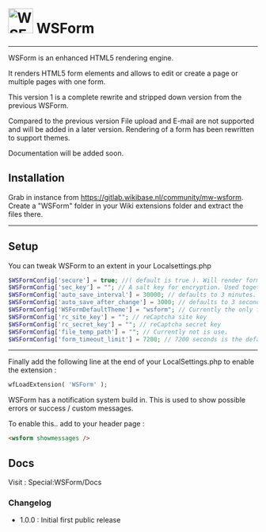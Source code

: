 
# <img alt="WSForm" width="50" src="https://gitlab.wikibase.nl/uploads/-/system/project/avatar/137/WSForm-logo.png"> WSForm

---

WSForm is an enhanced HTML5 rendering engine.

It renders HTML5 form elements and allows to edit or create a page or multiple pages with one form.

This version 1 is a complete rewrite and stripped down version from the previous WSForm.

Compared to the previous version File upload and E-mail are not supported and will be added in a later version. Rendering of a form has been rewritten to support themes.

Documentation will be added soon.



## Installation

Grab in instance from https://gitlab.wikibase.nl/community/mw-wsform.
Create a "WSForm" folder in your Wiki extensions folder and extract the files there.

---

## Setup

You can tweak WSForm to an extent in your Localsettings.php
```php
$WSFormConfig['secure'] = true; //( default is true ). Will render form that make no sense when inspected in the browser
$WSFormConfig['sec_key'] = ""; // A salt key for encryption. Used together with "secure" option. Must be set when using multiple instances of a wiki
$WSFormConfig['auto_save_interval'] = 30000; // defaults to 3 minutes.
$WSFormConfig['auto_save_after_change'] = 3000; // defaults to 3 seconds after last change
$WSFormConfig['WSFormDefaultTheme'] = "wsform"; // Currently the only form
$WSFormConfig['rc_site_key'] = ""; // reCaptcha site key
$WSFormConfig['rc_secret_key'] = ""; // reCaptcha secret key
$WSFormConfig['file_temp_path'] = ""; // Currently not is use.
$WSFormConfig['form_timeout_limit'] = 7200; // 7200 seconds is the default
```
---

Finally add the following line at the end of your LocalSettings.php to enable the extension :
```php
wfLoadExtension( 'WSForm' );
```

WSForm has a notification system build in. This is used to show possible errors or success / custom  messages.

To enable this.. add to your header page :
```html
<wsform showmessages />
```

## Docs
Visit : Special:WSForm/Docs


### Changelog
* 1.0.0       : Initial first public release
